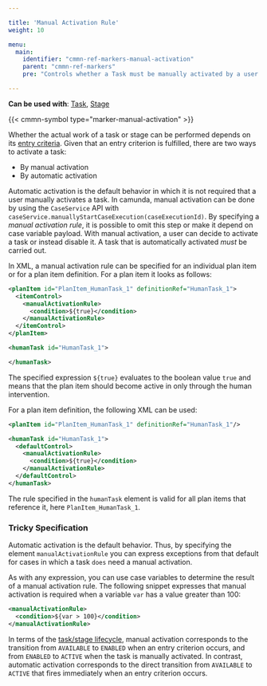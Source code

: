 ```yaml
---

title: 'Manual Activation Rule'
weight: 10

menu:
  main:
    identifier: "cmmn-ref-markers-manual-activation"
    parent: "cmmn-ref-markers"
    pre: "Controls whether a Task must be manually activated by a user."

---
```


**Can be used with**: [Task](../../reference/cmmn11/tasks/_index.md), [Stage](../../reference/cmmn11/grouping-tasks/stage.md)

{{< cmmn-symbol type="marker-manual-activation" >}}

Whether the actual work of a task or stage can be performed depends on its [entry criteria](../../reference/cmmn11/concepts/entry-exit-criteria.md). Given that an entry criterion is fulfilled, there are two ways to activate a task:

* By manual activation
* By automatic activation

Automatic activation is the default behavior in which it is not required that a user manually activates a task. In camunda, manual activation can be done by using the `CaseService` API with `caseService.manuallyStartCaseExecution(caseExecutionId)`. By specifying a *manual activation rule*, it is possible to omit this step or make it depend on case variable payload. With manual activation, a user can decide to activate a task or instead disable it. A task that is automatically activated *must* be carried out.

In XML, a manual activation rule can be specified for an individual plan item or for a plan item definition. For a plan item it looks as follows:

```xml
<planItem id="PlanItem_HumanTask_1" definitionRef="HumanTask_1">
  <itemControl>
    <manualActivationRule>
      <condition>${true}</condition>
    </manualActivationRule>
  </itemControl>
</planItem>

<humanTask id="HumanTask_1">

</humanTask>
```

The specified expression `${true}` evaluates to the boolean value `true` and means that the plan item should become active in only through the human intervention.

For a plan item definition, the following XML can be used:

```xml
<planItem id="PlanItem_HumanTask_1" definitionRef="HumanTask_1"/>

<humanTask id="HumanTask_1">
  <defaultControl>
    <manualActivationRule>
      <condition>${true}</condition>
    </manualActivationRule>
  </defaultControl>
</humanTask>
```

The rule specified in the `humanTask` element is valid for all plan items that reference it, here `PlanItem_HumanTask_1`.

### Tricky Specification
Automatic activation is the default behavior. Thus, by specifying the element `manualActivationRule` you can express exceptions from that default for cases in which a task `does` need a manual activation.


As with any expression, you can use case variables to determine the result of a manual activation rule. The following snippet expresses that manual activation is required when a variable `var` has a value greater than 100:

```xml
<manualActivationRule>
  <condition>${var > 100}</condition>
</manualActivationRule>
```

In terms of the [task/stage lifecycle](../../reference/cmmn11/concepts/lifecycle.md), manual activation corresponds to the transition from `AVAILABLE` to `ENABLED` when an entry criterion occurs, and from `ENABLED` to `ACTIVE` when the task is manually activated. In contrast, automatic activation corresponds to the direct transition from `AVAILABLE` to `ACTIVE` that fires immediately when an entry criterion occurs.
